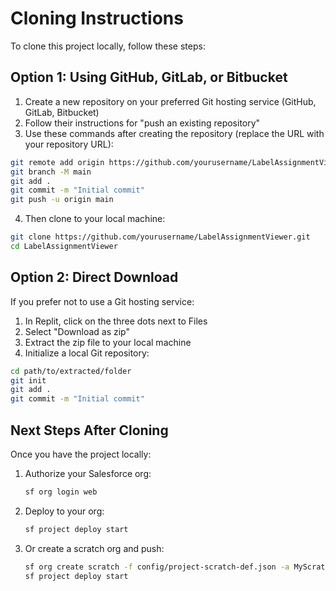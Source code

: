 # Cloning Instructions

To clone this project locally, follow these steps:

## Option 1: Using GitHub, GitLab, or Bitbucket

1. Create a new repository on your preferred Git hosting service (GitHub, GitLab, Bitbucket)
2. Follow their instructions for "push an existing repository"
3. Use these commands after creating the repository (replace the URL with your repository URL):

```bash
git remote add origin https://github.com/yourusername/LabelAssignmentViewer.git
git branch -M main
git add .
git commit -m "Initial commit"
git push -u origin main
```

4. Then clone to your local machine:

```bash
git clone https://github.com/yourusername/LabelAssignmentViewer.git
cd LabelAssignmentViewer
```

## Option 2: Direct Download

If you prefer not to use a Git hosting service:

1. In Replit, click on the three dots next to Files
2. Select "Download as zip"
3. Extract the zip file to your local machine
4. Initialize a local Git repository:

```bash
cd path/to/extracted/folder
git init
git add .
git commit -m "Initial commit"
```

## Next Steps After Cloning

Once you have the project locally:

1. Authorize your Salesforce org:
   ```bash
   sf org login web
   ```
   
2. Deploy to your org:
   ```bash
   sf project deploy start
   ```
   
3. Or create a scratch org and push:
   ```bash
   sf org create scratch -f config/project-scratch-def.json -a MyScratch
   sf project deploy start
   ```